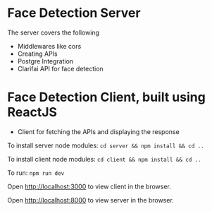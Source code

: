 # Face Detection Server

The server covers the following

-   Middlewares like cors
-   Creating APIs
-   Postgre Integration
-   Clarifai API for face detection

# Face Detection Client, built using ReactJS

-   Client for fetching the APIs and displaying the response

To install server node modules: `cd server && npm install && cd ..`

To install client node modules: `cd client && npm install && cd ..`

To run: `npm run dev`

Open [http://localhost:3000](http://localhost:3000) to view client in the browser.

Open [http://localhost:8000](http://localhost:8000) to view server in the browser.
